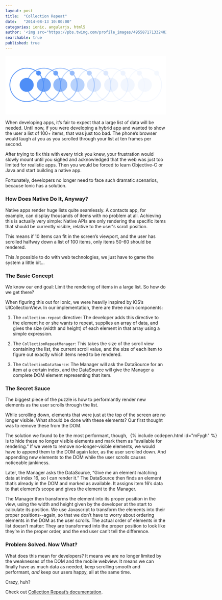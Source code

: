 ```yaml
---
layout: post
title:  "Collection Repeat"
date:   "2014-08-13 10:00:00"
categories: ionic, angularjs, html5
author: '<img src="https://pbs.twimg.com/profile_images/495587171332403200/tO9oMmCn.png" class="author-icon"><a href="https://twitter.com/mhartington">Mike</a>'
searchable: true
published: true
---
```


<img class="showcase-image" src="/img/blog/collectionrepeat-header.png">

When developing apps, it’s fair to expect that a large list of data will be needed. Until now, if you were developing a hybrid app and wanted to show the user a list of 100+ items, that was just too bad. The phone’s browser would laugh at you as you scrolled through your list at ten frames per second. 

After trying to fix this with every trick you knew, your frustration would slowly mount until you sighed and acknowledged that the web was just too limited for realistic apps. Then you would be forced to learn Objective-C or Java and start building a native app.

Fortunately, developers no longer need to face such dramatic scenarios, because Ionic has a solution.

<!-- more -->

### How Does Native Do It, Anyway?

Native apps render huge lists quite seamlessly. A contacts app, for example, can display thousands of items with no problem at all. Achieving this is actually very simple: Native APIs are only rendering the specific items that should be currently visible, relative to the user's scroll position. 

This means if 10 items can fit in the screen’s viewport, and the user has scrolled halfway down a list of 100 items, only items 50-60 should be rendered.

This _is_ possible to do with web technologies, we just have to game the system a little bit...

### The Basic Concept

We know our end goal: Limit the rendering of items in a large list. So how do we get there?

When figuring this out for Ionic, we were heavily inspired by iOS’s UICollectionView. In our implementation, there are three main components:

1. The `collection-repeat` directive: The developer adds this directive to the element he or she wants to repeat, supplies an array of data, and gives the size (width and height) of each element in that array using a simple expression.

2. The `CollectionRepeatManager`: This takes the size of the scroll view containing the list, the current scroll value, and the size of each item to figure out exactly which items need to be rendered. 

3. The `CollectionDataSource`: The Manager will ask the DataSource for an item at a certain index, and the DataSource will give the Manager a complete DOM element representing that item.

### The Secret Sauce

The biggest piece of the puzzle is how to performantly render new elements as the user scrolls through the list.

While scrolling down, elements that were just at the top of the screen are no longer visible. What should be done with these elements? Our first thought was to remove these from the DOM.

<div style="float: right; margin-right: -160px">
  {% include codepen.html id="mFygh" %}
</div>

The solution we found to be the most performant, though, is to hide these no longer visible elements and mark them as “available for rendering.” If we were to remove no-longer-visible elements, we would have to append them to the DOM again later, as the user scrolled down. And appending new elements to the DOM while the user scrolls causes noticeable jankiness.

Later, the Manager asks the DataSource, “Give me an element matching data at index 16, so I can render it.” The DataSource then finds an element that’s already in the DOM and marked as available. It assigns item 16’s data to that element’s scope and gives the element to the Manager. 

The Manager then transforms the element into its proper position in the view, using the width and height given by the developer at the start to calculate its position. We use Javascript to transform the elements into their proper positions--again, so that we don’t have to worry about ordering elements in the DOM as the user scrolls. The actual order of elements in the list doesn’t matter: They are transformed into the proper position to look like they’re in the proper order, and the end user can’t tell the difference. 

### Problem Solved. Now What?

What does this mean for developers? It means we are no longer limited by the weaknesses of the DOM and the mobile webview. It means we can finally have as much data as needed, keep scrolling smooth and performant, *and* keep our users happy, all at the same time.

Crazy, huh?

Check out [Collection Repeat’s documentation](http://ionicframework.com/docs/api/directive/collectionRepeat).

